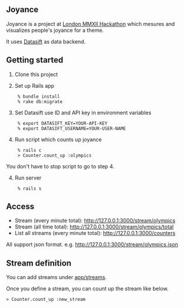 ## Joyance

Joyance is a project at [London MMXII Hackathon](http://mmxiihack.org) which
mesures and visualizes people's joyance for a theme.

It uses [Datasift](http://datasift.com/) as data backend.

## Getting started

1. Clone this project

2. Set up Rails app

        % bundle install
        % rake db:migrate

3. Set Datasift use ID and API key in environment variables

        % export DATASIFT_KEY=YOUR-API-KEY
        % export DATASIFT_USERNAME=YOUR-USER-NAME

3. Run script which counts up joyance

        % rails c
        > Counter.count_up :olympics
You don't have to stop script to go to step 4.

4. Run server

        % rails s

## Access

* Stream (every minute total): http://127.0.0.1:3000/stream/olympics
* Stream (all time total): http://127.0.0.1:3000/stream/olympics/total
* List all streams (every minute total): http://127.0.0.1:3000/counters

All support json format. e.g. http://127.0.0.1:3000/stream/olympics.json

## Stream definition

You can add streams under [app/streams](https://github.com/ono/joyance/tree/master/app/streams).

Once you define a stream, you can count up the stream like below.

    > Counter.count_up :new_stream




